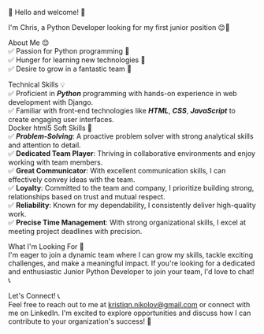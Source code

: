 👋 Hello and welcome! 👋  

I'm Chris, a Python Developer looking for my first junior position 😊🐍  

About Me 😊  
✅ Passion for Python programming 🐍  
✅ Hunger for learning new technologies 🚀  
✅ Desire to grow in a fantastic team 🤝  

Technical Skills 💡  
✅ Proficient in **_Python_** programming with hands-on experience in web development with Django.  
✅ Familiar with front-end technologies like **_HTML_**, **_CSS_**, **_JavaScript_** to create engaging user interfaces.  
Docker html5
Soft Skills 🌟  
✅ **_Problem-Solving_**: A proactive problem solver with strong analytical skills and attention to detail.  
✅ **Dedicated Team Player**: Thriving in collaborative environments and enjoy working with team members.  
✅ **Great Communicator**: With excellent communication skills, I can effectively convey ideas with the team.  
✅ **Loyalty**: Committed to the team and company, I prioritize building strong, relationships based on trust and mutual respect.  
✅ **Reliability**: Known for my dependability, I consistently deliver high-quality work.  
✅ **Precise Time Management**: With strong organizational skills, I excel at meeting project deadlines with precision.  

What I'm Looking For 🎯  
I'm eager to join a dynamic team where I can grow my skills, tackle exciting challenges, and make a meaningful impact. If you're looking for a dedicated and enthusiastic Junior Python Developer to join your team, I'd love to chat! 📞  

Let's Connect! 📞  
Feel free to reach out to me at kristiqn.nikolov@gmail.com or connect with me on LinkedIn. I'm excited to explore opportunities and discuss how I can contribute to your organization's success! 🌟
